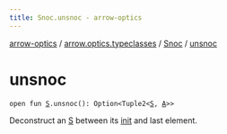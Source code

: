 ```yaml
---
title: Snoc.unsnoc - arrow-optics
---
```


[arrow-optics](../../index.html) / [arrow.optics.typeclasses](../index.html) / [Snoc](index.html) / [unsnoc](./unsnoc.html)

# unsnoc

`open fun `[`S`](index.html#S)`.unsnoc(): Option<Tuple2<`[`S`](index.html#S)`, `[`A`](index.html#A)`>>`

Deconstruct an [S](index.html#S) between its [init](init.html) and last element.

